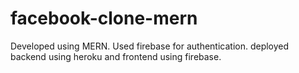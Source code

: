 # facebook-clone-mern
Developed using MERN.
Used firebase for authentication.
deployed backend using heroku and frontend using firebase.

